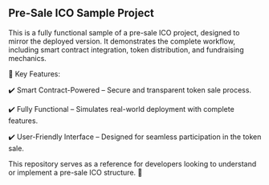 ## Pre-Sale ICO Sample Project

This is a fully functional sample of a pre-sale ICO project, designed to mirror the deployed version. It demonstrates the complete workflow, including smart contract integration, token distribution, and fundraising mechanics.

🔹 Key Features:

✔️ Smart Contract-Powered – Secure and transparent token sale process.

✔️ Fully Functional – Simulates real-world deployment with complete features.

✔️ User-Friendly Interface – Designed for seamless participation in the token sale.

This repository serves as a reference for developers looking to understand or implement a pre-sale ICO structure. 🚀
